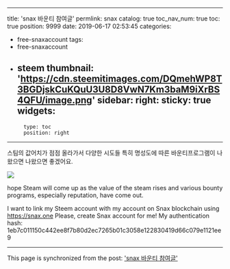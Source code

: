 
---
title: 'snax 바운티 참여글'
permlink: snax
catalog: true
toc_nav_num: true
toc: true
position: 9999
date: 2019-06-17 02:53:45
categories:
- free-snaxaccount
tags:
- free-snaxaccount
- steem
thumbnail: 'https://cdn.steemitimages.com/DQmehWP8T3BGDjskCuKQuU3U8D8VwN7Km3baM9iXrBS4QFU/image.png'
sidebar:
    right:
        sticky: true
widgets:
    -
        type: toc
        position: right
---


스팀의 값어치가 점점 올라가서 다양한 시도들 특히 명성도에 따른 바운티프로그램이 나왔으면 나왔으면 좋겠어요.


![](https://cdn.steemitimages.com/DQmehWP8T3BGDjskCuKQuU3U8D8VwN7Km3baM9iXrBS4QFU/image.png)

 hope Steam will come up as the value of the steam rises and various bounty programs, especially reputation, have come out.

I want to link my Steem account with my account on Snax blockchain using https://snax.one
Please, create Snax account for me!
My authentication hash: 1eb7c011150c442ee8f7b80d2ec7265b01c3058e122830419d66c079e1121ee9

- - -

This page is synchronized from the post: ['snax 바운티 참여글'](https://steemit.com/@kingbit/snax)
